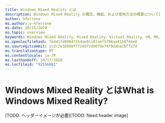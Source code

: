 ```yaml
---
title: Windows Mixed Reality とは
description: Windows Mixed Reality の概念、機能、および使用方法の概要について説明します。
author: hferrone
ms.author: v-hferrone
ms.date: 10/15/2020
ms.topic: overview
keywords: Windows Mixed Reality、Mixed Reality、Virtual Reality、VR、MR、
ms.openlocfilehash: 7e4d1fd89047154ae91107aef5f86aa4164744e8
ms.sourcegitcommit: 2cdc2e38990fff24972d98f9e74f0dabacbffa7d
ms.translationtype: MT
ms.contentlocale: ja-JP
ms.lasthandoff: 10/17/2020
ms.locfileid: "92156601"
---
```

# <a name="what-is-windows-mixed-reality"></a><span data-ttu-id="cb847-104">Windows Mixed Reality とは</span><span class="sxs-lookup"><span data-stu-id="cb847-104">What is Windows Mixed Reality?</span></span>

<span data-ttu-id="cb847-105">[TODO: ヘッダーイメージが必要]</span><span class="sxs-lookup"><span data-stu-id="cb847-105">[TODO: Need header image]</span></span>
